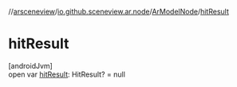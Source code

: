 //[arsceneview](../../../index.md)/[io.github.sceneview.ar.node](../index.md)/[ArModelNode](index.md)/[hitResult](hit-result.md)

# hitResult

[androidJvm]\
open var [hitResult](hit-result.md): HitResult? = null
